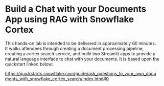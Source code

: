 # Build a Chat with your Documents App using RAG with Snowflake Cortex

This hands-on lab is intended to be delivered in approximately 60 minutes.  It walks attendees through creating a document processing pipeline, creating a cortex search service, and build two Streamlit apps to provide a natural language interface to chat with your documents.  It is based upon the quickstart linked below:

https://quickstarts.snowflake.com/guide/ask_questions_to_your_own_documents_with_snowflake_cortex_search/index.html#0
